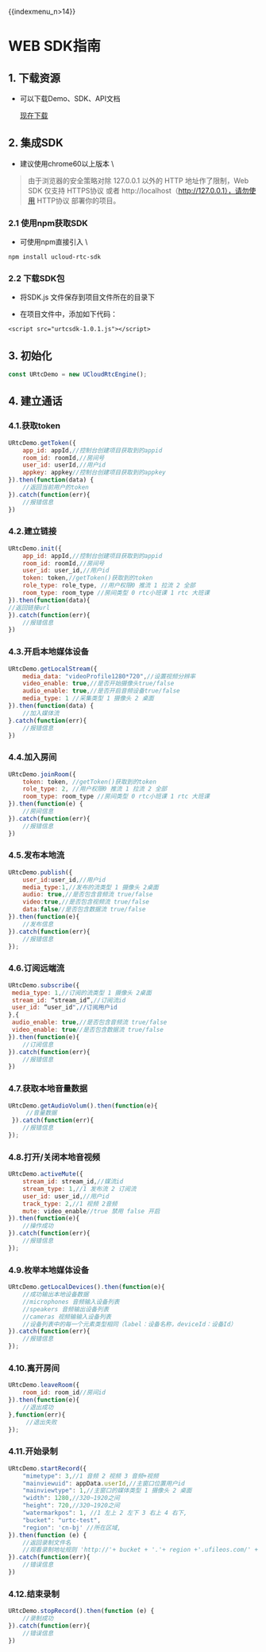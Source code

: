 {{indexmenu_n>14}}

# WEB SDK指南

## 1. 下载资源

  - 可以下载Demo、SDK、API文档  
  
    [现在下载](https://github.com/ucloud/urtc-js-demo.git)

## 2. 集成SDK

  - 建议使用chrome60以上版本    \\

>由于浏览器的安全策略对除 127.0.0.1 以外的 HTTP 地址作了限制，Web SDK 仅支持  HTTPS协议  或者 http://localhost（http://127.0.0.1），请勿使用  HTTP协议  部署你的项目。 


### 2.1 使用npm获取SDK

  - 可使用npm直接引入  \\

```
npm install ucloud-rtc-sdk
```

### 2.2 下载SDK包

  - 将SDK.js 文件保存到项目文件所在的目录下

  - 在项目文件中，添加如下代码：

```
<script src="urtcsdk-1.0.1.js"></script>
```

## 3. 初始化


```js
const URtcDemo = new UCloudRtcEngine();  
```

## 4. 建立通话

### 4.1.获取token  

```js
URtcDemo.getToken({
    app_id: appId,//控制台创建项目获取到的appid
    room_id: roomId,//房间号
    user_id: userId,//用户id
    appkey: appkey//控制台创建项目获取到的appkey
}).then(function(data) {
    //返回当前用户的token 
}).catch(function(err){
    //报错信息 
})
```

### 4.2.建立链接  

```js
URtcDemo.init({  
    app_id: appId,//控制台创建项目获取到的appid
    room_id: roomId,//房间号
    user_id: user_id,//用户id
    token: token,//getToken()获取到的token
    role_type: role_type, //用户权限0 推流 1 拉流 2 全部
    room_type: room_type //房间类型 0 rtc小班课 1 rtc 大班课 
}).then(function(data){  
//返回链接url 
}).catch(function(err){
    //报错信息 
}) 
```

### 4.3.开启本地媒体设备

```js
URtcDemo.getLocalStream({
    media_data: "videoProfile1280*720",//设置视频分辨率
    video_enable: true,//是否开始摄像头true/false
    audio_enable: true,//是否开启音频设备true/false
    media_type: 1 //采集类型 1 摄像头 2 桌面
}).then(function(data) {
    //加入媒体流
}.catch(function(err){
    //报错信息 
}) 
```

### 4.4.加入房间

```js
URtcDemo.joinRoom({
    token: token, //getToken()获取到的token
    role_type: 2, //用户权限0 推流 1 拉流 2 全部
    room_type: room_type //房间类型 0 rtc小班课 1 rtc 大班课
}).then(function(e) {
    //房间信息
}).catch(function(err){
    //报错信息 
}) 
```

### 4.5.发布本地流

```js
URtcDemo.publish({  
    user_id:user_id,//用户id  
    media_type:1,//发布的流类型 1 摄像头 2桌面  
    audio: true,//是否包含音频流 true/false
    video:true,//是否包含视频流 true/false
    data:false//是否包含数据流 true/false
}).then(function(e){  
    //发布信息 
}).catch(function(err){
    //报错信息 
});  
```

### 4.6.订阅远端流 

```js
URtcDemo.subscribe({  
 media_type: 1,//订阅的流类型 1 摄像头 2桌面  
 stream_id: “stream_id”,//订阅流id  
 user_id: “user_id",//订阅用户id  
},{  
 audio_enable: true,//是否包含音频流 true/false
 video_enable: true//是否包含数据流 true/false
}).then(function(e){  
    //订阅信息  
}).catch(function(err){
    //报错信息 
}) 
```

### 4.7.获取本地音量数据

```js
URtcDemo.getAudioVolum().then(function(e){  
     //音量数据  
 }).catch(function(err){
    //报错信息 
});
```

### 4.8.打开/关闭本地音视频

```js
URtcDemo.activeMute({  
    stream_id: stream_id,//媒流id   
    stream_type: 1,//1 发布流 2 订阅流  
    user_id: user_id,//用户id  
    track_type: 2,//1 视频 2音频  
    mute: video_enable//true 禁用 false 开启  
}).then(function(e){  
    //操作成功  
}).catch(function(err){
    //报错信息 
});

```

### 4.9.枚举本地媒体设备

```js
URtcDemo.getLocalDevices().then(function(e){  
    //成功输出本地设备数据  
    //microphones 音频输入设备列表   
    //speakers 音频输出设备列表  
    //cameras 视频输输入设备列表  
    //设备列表中的每一个元素类型相同（label：设备名称，deviceId：设备Id）   
}).catch(function(err){
    //报错信息 
});
```

### 4.10.离开房间

```js
URtcDemo.leaveRoom({  
    room_id: room_id//房间id  
}).then(function(e){  
    //退出成功  
},function(err){  
     //退出失败  
}); 
```

### 4.11.开始录制

```js
URtcDemo.startRecord({
    "mimetype": 3,//1 音频 2 视频 3 音频+视频
    "mainviewuid": appData.userId,//主窗口位置用户id
    "mainviewtype": 1,//主窗口的媒体类型 1 摄像头 2 桌面
    "width": 1280,//320~1920之间
    "height": 720,//320~1920之间
    "watermarkpos": 1, //1 左上 2 左下 3 右上 4 右下,
    "bucket": "urtc-test",
    "region": 'cn-bj' //所在区域,
}).then(function (e) {
    //返回录制文件名
    //观看录制地址规则 'http://'+ bucket + '.'+ region +'.ufileos.com/' + e.data.FileName  
}).catch(function(err){
    //错误信息
})
```

### 4.12.结束录制

```js
URtcDemo.stopRecord().then(function (e) {
    //录制成功  
}).catch(function(err){
    //错误信息
})
```

